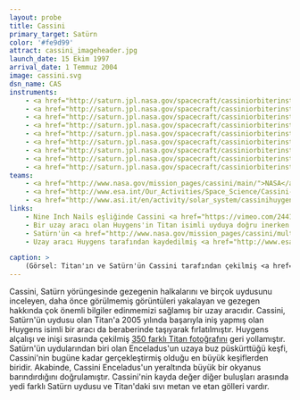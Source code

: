 ```yaml
---
layout: probe
title: Cassini
primary_target: Satürn
color: '#fe9d99'
attract: cassini_imageheader.jpg
launch_date: 15 Ekim 1997
arrival_date: 1 Temmuz 2004
image: cassini.svg
dsn_name: CAS
instruments:
    - <a href="http://saturn.jpl.nasa.gov/spacecraft/cassiniorbiterinstruments/instrumentscassiniiss/">kameralar</a>
    - <a href="http://saturn.jpl.nasa.gov/spacecraft/cassiniorbiterinstruments/instrumentscassinicda/">kozmik toz analizörü</a>
    - <a href="http://saturn.jpl.nasa.gov/spacecraft/cassiniorbiterinstruments/instrumentscassinimag/">mıknatısölçer</a>
    - <a href="http://saturn.jpl.nasa.gov/spacecraft/cassiniorbiterinstruments/instrumentscassinimimi/">manyetosfer sensörleri</a>
    - <a href="http://saturn.jpl.nasa.gov/spacecraft/cassiniorbiterinstruments/instrumentscassiniradar/">radar</a>
    - <a href="http://saturn.jpl.nasa.gov/spacecraft/cassiniorbiterinstruments/instrumentscassinirss/">radyo-sinyal üreteci</a>
    - <a href="http://saturn.jpl.nasa.gov/spacecraft/cassiniorbiterinstruments/nstrumentscassinirpws/">radyo-sinyal sensörü</a>
    - <a href="http://saturn.jpl.nasa.gov/spacecraft/cassiniorbiterinstruments/">spektometreler</a>
    - <a href="http://saturn.jpl.nasa.gov/spacecraft/cassiniorbiterinstruments/instrumentscassiniuvis/">ultraviyole teleskopları</a>
teams:
    - <a href="http://www.nasa.gov/mission_pages/cassini/main/">NASA</a> / <a href="http://www.nasa.gov/mission_pages/cassini/main/">JPL</a>
    - <a href="http://www.esa.int/Our_Activities/Space_Science/Cassini-Huygens">ESA</a>
    - <a href="http://www.asi.it/en/activity/solar_system/cassinihuygens">ASI</a>
links:
    - Nine Inch Nails eşliğinde Cassini <a href="https://vimeo.com/24410924">görüntüleri</a>
    - Bir uzay aracı olan Huygens'in Titan isimli uyduya doğru inerken <a href="http://www.esa.int/Our_Activities/Space_Science/Highlights/Ten_years_at_Titan">beş farklı yükseklikten çektiği fotoğraflar</a>
    - Satürn'ün <a href="http://www.nasa.gov/mission_pages/cassini/multimedia/jpl/pia17172.html#.VOKEY154qm0">doğal rengi ve insan gözüne göründüğü hali</a>
    - Uzay aracı Huygens tarafından kaydedilmiş <a href="http://www.esa.int/Our_Activities/Space_Science/Cassini-Huygens/Sounds_of_an_alien_world">Titan'daki sesler</a>

caption: >
    (Görsel: Titan'ın ve Satürn'ün Cassini tarafından çekilmiş <a href="http://www.nasa.gov/mission_pages/cassini/multimedia/pia14922.html">doğal renk görüntüsü</a>, NASA/JPL-Caltech/SSI)
---
```

Cassini, Satürn yörüngesinde gezegenin halkalarını ve birçok uydusunu inceleyen, daha önce görülmemiş görüntüleri yakalayan ve gezegen hakkında çok önemli bilgiler edinmemizi sağlamış bir uzay aracıdır. Cassini, Satürn'ün uydusu olan Titan'a 2005 yılında başarıyla iniş yapmış olan Huygens isimli bir aracı da beraberinde taşıyarak fırlatılmıştır. Huygens alçalışı ve inişi sırasında çekilmiş <a href="http://esamultimedia.esa.int/docs/titanraw/index.htm">350 farklı Titan fotoğrafını</a> geri yollamıştır. Satürn'ün uydularından biri olan Enceladus'un uzaya buz püskürttüğü keşfi, Cassini'nin bugüne kadar gerçekleştirmiş olduğu en büyük keşiflerden biridir. Akabinde, Cassini Enceladus'un yeraltında büyük bir okyanus barındırdığını doğrulamıştır. Cassini'nin kayda değer diğer buluşları arasında yedi farklı Satürn uydusu ve Titan'daki sıvı metan ve etan gölleri vardır.